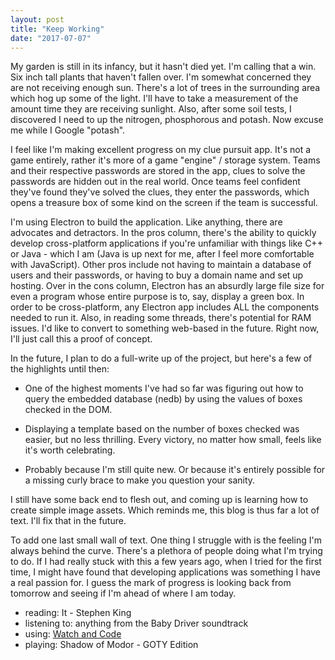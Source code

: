 ```yaml
---
layout: post
title: "Keep Working"
date: "2017-07-07"
---
```


My garden is still in its infancy, but it hasn't died yet. I'm calling that a win. Six inch tall plants that haven't fallen over. I'm somewhat concerned they are not receiving enough sun. There's a lot of trees in the surrounding area which hog up some of the light. I'll have to take a measurement of the amount time they are receiving sunlight. Also, after some soil tests, I discovered I need to up the nitrogen, phosphorous and potash. Now excuse me while I Google "potash".

I feel like I'm making excellent progress on my clue pursuit app. It's not a game entirely, rather it's more of a game "engine" / storage system. Teams and their respective passwords are stored in the app, clues to solve the passwords are hidden out in the real world. Once teams feel confident they've found they've solved the clues, they enter the passwords, which opens a treasure box of some kind on the screen if the team is successful.

I'm using Electron to build the application. Like anything, there are advocates and detractors. In the pros column, there's the ability to quickly develop cross-platform applications if you're unfamiliar with things like C++ or Java - which I am (Java is up next for me, after I feel more comfortable with JavaScript). Other pros include not having to maintain a database of users and their passwords, or having to buy a domain name and set up hosting. Over in the cons column, Electron has an absurdly large file size for even a program whose entire purpose is to, say, display a green box. In order to be cross-platform, any Electron app includes ALL the components needed to run it. Also, in reading some threads, there's potential for RAM issues. I'd like to convert to something web-based in the future. Right now, I'll just call this a proof of concept.

In the future, I plan to do a full-write up of the project, but here's a few of the highlights until then:

* One of the highest moments I've had so far was figuring out how to query the embedded database (nedb) by using the values of boxes checked in the DOM.

* Displaying a template based on the number of boxes checked was easier, but no less thrilling. Every victory, no matter how small, feels like it's worth celebrating.

* Probably because I'm still quite new. Or because it's entirely possible for a missing curly brace to make you question your sanity.

I still have some back end to flesh out, and coming up is learning how to create simple image assets. Which reminds me, this blog is thus far a lot of text. I'll fix that in the future.

To add one last small wall of text. One thing I struggle with is the feeling I'm always behind the curve. There's a plethora of people doing what I'm trying to do. If I had really stuck with this a few years ago, when I tried for the first time, I might have found that developing applications was something I have a real passion for. I guess the mark of progress is looking back from tomorrow and seeing if I'm ahead of where I am today.

* reading: It - Stephen King
* listening to: anything from the Baby Driver soundtrack
* using: [Watch and Code](https://watchandcode.com)
* playing: Shadow of Modor - GOTY Edition
